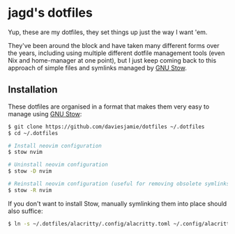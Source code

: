 # jagd's dotfiles

Yup, these are my dotfiles, they set things up just the way I want 'em.

They've been around the block and have taken many different forms over the years, including using multiple different dotfile management tools (even Nix and home-manager at one point), but I just keep coming back to this approach of simple files and symlinks managed by [GNU Stow][stow].

## Installation

These dotfiles are organised in a format that makes them very easy to manage using [GNU Stow][stow]:

```sh
$ git clone https://github.com/daviesjamie/dotfiles ~/.dotfiles
$ cd ~/.dotfiles

# Install neovim configuration
$ stow nvim

# Uninstall neovim configuration
$ stow -D nvim

# Reinstall neovim configuration (useful for removing obsolete symlinks)
$ stow -R nvim
```

If you don't want to install Stow, manually symlinking them into place should also suffice:

```sh
$ ln -s ~/.dotfiles/alacritty/.config/alacritty.toml ~/.config/alacritty.toml
```

[stow]: http://www.gnu.org/software/stow/
